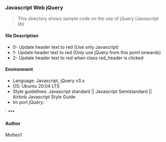 ### Javascript Web jQuery
> This directory shows sample code on the use of jQuery (Javascript lib)

#### file Description
* 0- Update header text to red (Use only Javascript)
* 1- Update header text to red (Only use jQuery from this point onwards)
* 2- Update header text to red when class red_header is clicked

#### Environment
* Language: Javascript, jQuery v3.x
* OS: Ubuntu 20.04 LTS
* Style guidelines: Javascript standard || Javascript Semistandard || Airbnb Javascript Style Guide
* Im port jQuery:
`
<head>
	<script src="https://code.jquery.com/jquery-3.2.1.min.js"></script>
</head>
`
***

#### Author
Motteo1
